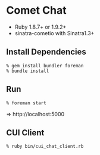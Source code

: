 Comet Chat
==========

* Ruby 1.8.7+ or 1.9.2+
* sinatra-cometio with Sinatra1.3+


Install Dependencies
--------------------

    % gem install bundler foreman
    % bundle install


Run
---

    % foreman start

=> http://localhost:5000


CUI Client
----------

    % ruby bin/cui_chat_client.rb
